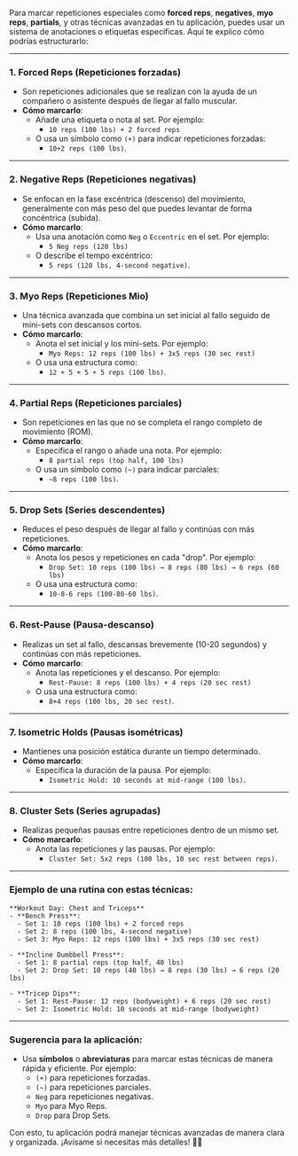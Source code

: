 Para marcar repeticiones especiales como **forced reps**, **negatives**, **myo reps**, **partials**, y otras técnicas avanzadas en tu aplicación, puedes usar un sistema de anotaciones o etiquetas específicas. Aquí te explico cómo podrías estructurarlo:

---

### 1. **Forced Reps** (Repeticiones forzadas)

- Son repeticiones adicionales que se realizan con la ayuda de un compañero o asistente después de llegar al fallo muscular.
- **Cómo marcarlo**:
  - Añade una etiqueta o nota al set. Por ejemplo:
    - `10 reps (100 lbs) + 2 forced reps`
  - O usa un símbolo como `(+)` para indicar repeticiones forzadas:
    - `10+2 reps (100 lbs)`.

---

### 2. **Negative Reps** (Repeticiones negativas)

- Se enfocan en la fase excéntrica (descenso) del movimiento, generalmente con más peso del que puedes levantar de forma concéntrica (subida).
- **Cómo marcarlo**:
  - Usa una anotación como `Neg` o `Eccentric` en el set. Por ejemplo:
    - `5 Neg reps (120 lbs)`
  - O describe el tempo excéntrico:
    - `5 reps (120 lbs, 4-second negative)`.

---

### 3. **Myo Reps** (Repeticiones Mio)

- Una técnica avanzada que combina un set inicial al fallo seguido de mini-sets con descansos cortos.
- **Cómo marcarlo**:
  - Anota el set inicial y los mini-sets. Por ejemplo:
    - `Myo Reps: 12 reps (100 lbs) + 3x5 reps (30 sec rest)`
  - O usa una estructura como:
    - `12 + 5 + 5 + 5 reps (100 lbs)`.

---

### 4. **Partial Reps** (Repeticiones parciales)

- Son repeticiones en las que no se completa el rango completo de movimiento (ROM).
- **Cómo marcarlo**:
  - Especifica el rango o añade una nota. Por ejemplo:
    - `8 partial reps (top half, 100 lbs)`
  - O usa un símbolo como `(~)` para indicar parciales:
    - `~8 reps (100 lbs)`.

---

### 5. **Drop Sets** (Series descendentes)

- Reduces el peso después de llegar al fallo y continúas con más repeticiones.
- **Cómo marcarlo**:
  - Anota los pesos y repeticiones en cada "drop". Por ejemplo:
    - `Drop Set: 10 reps (100 lbs) → 8 reps (80 lbs) → 6 reps (60 lbs)`
  - O usa una estructura como:
    - `10-8-6 reps (100-80-60 lbs)`.

---

### 6. **Rest-Pause** (Pausa-descanso)

- Realizas un set al fallo, descansas brevemente (10-20 segundos) y continúas con más repeticiones.
- **Cómo marcarlo**:
  - Anota las repeticiones y el descanso. Por ejemplo:
    - `Rest-Pause: 8 reps (100 lbs) + 4 reps (20 sec rest)`
  - O usa una estructura como:
    - `8+4 reps (100 lbs, 20 sec rest)`.

---

### 7. **Isometric Holds** (Pausas isométricas)

- Mantienes una posición estática durante un tiempo determinado.
- **Cómo marcarlo**:
  - Especifica la duración de la pausa. Por ejemplo:
    - `Isometric Hold: 10 seconds at mid-range (100 lbs)`.

---

### 8. **Cluster Sets** (Series agrupadas)

- Realizas pequeñas pausas entre repeticiones dentro de un mismo set.
- **Cómo marcarlo**:
  - Anota las repeticiones y las pausas. Por ejemplo:
    - `Cluster Set: 5x2 reps (100 lbs, 10 sec rest between reps)`.

---

### Ejemplo de una rutina con estas técnicas:

```plaintext
**Workout Day: Chest and Triceps**
- **Bench Press**:
  - Set 1: 10 reps (100 lbs) + 2 forced reps
  - Set 2: 8 reps (100 lbs, 4-second negative)
  - Set 3: Myo Reps: 12 reps (100 lbs) + 3x5 reps (30 sec rest)

- **Incline Dumbbell Press**:
  - Set 1: 8 partial reps (top half, 40 lbs)
  - Set 2: Drop Set: 10 reps (40 lbs) → 8 reps (30 lbs) → 6 reps (20 lbs)

- **Tricep Dips**:
  - Set 1: Rest-Pause: 12 reps (bodyweight) + 6 reps (20 sec rest)
  - Set 2: Isometric Hold: 10 seconds at mid-range (bodyweight)
```

---

### Sugerencia para la aplicación:

- Usa **símbolos** o **abreviaturas** para marcar estas técnicas de manera rápida y eficiente. Por ejemplo:
  - `(+)` para repeticiones forzadas.
  - `(~)` para repeticiones parciales.
  - `Neg` para repeticiones negativas.
  - `Myo` para Myo Reps.
  - `Drop` para Drop Sets.

Con esto, tu aplicación podrá manejar técnicas avanzadas de manera clara y organizada. ¡Avísame si necesitas más detalles! 💪😊
